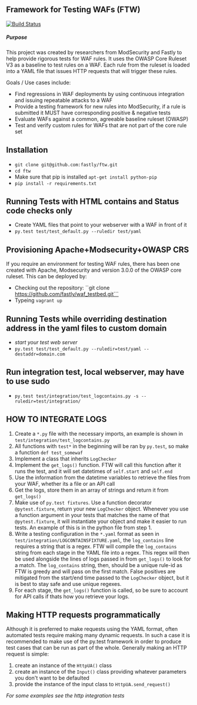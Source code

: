 ## Framework for Testing WAFs (FTW)
[![Build Status](https://travis-ci.org/fastly/ftw.svg?branch=master)](https://travis-ci.org/fastly/ftw)

##### Purpose 
This project was created by researchers from ModSecurity and Fastly to help provide rigorous tests for WAF rules. It uses the OWASP Core Ruleset V3 as a baseline to test rules on a WAF. Each rule from the ruleset is loaded into a YAML file that issues HTTP requests that will trigger these rules. 

Goals / Use cases include:

* Find regressions in WAF deployments by using continuous integration and issuing repeatable attacks to a WAF
* Provide a testing framework for new rules into ModSecurity, if a rule is submitted it MUST have corresponding positive & negative tests
* Evaluate WAFs against a common, agreeable baseline ruleset (OWASP)
* Test and verify custom rules for WAFs that are not part of the core rule set

## Installation
* `git clone git@github.com:fastly/ftw.git`
* `cd ftw`
* Make sure that pip is installed `apt-get install python-pip`
* `pip install -r requirements.txt`

## Running Tests with HTML contains and Status code checks only
* Create YAML files that point to your webserver with a WAF in front of it
* `py.test test/test_default.py --ruledir test/yaml`

## Provisioning Apache+Modsecurity+OWASP CRS
If you require an environment for testing WAF rules, there has been one created with Apache, Modsecurity and version 3.0.0 of the OWASP core ruleset. This can be deployed by:

* Checking out the repository: ``git clone https://github.com/fastly/waf_testbed.git```
* Typeing ```vagrant up```

## Running Tests while overriding destination address in the yaml files to custom domain
* *start your test web server*
* `py.test test/test_default.py --ruledir=test/yaml --destaddr=domain.com`

## Run integration test, local webserver, may have to use sudo
* `py.test test/integration/test_logcontains.py -s --ruledir=test/integration/`

## HOW TO INTEGRATE LOGS
1. Create a `*.py` file with the necessary imports, an example is shown in `test/integration/test_logcontains.py`
2. All functions with `test*` in the beginning will be ran by `py.test`, so make a function `def test_somewaf`
3. Implement a class that inherits `LogChecker`
  1. Implement the `get_logs()` function. FTW will call this function after it runs the test, and it will set datetimes of `self.start` and `self.end`
  2. Use the information from the datetime variables to retrieve the files from your WAF, whether its a file or an API call
  3. Get the logs, store them in an array of strings and return it from `get_logs()`
4. Make use of `py.test fixtures`. Use a function decorator `@pytest.fixture`, return your new `LogChecker` object. Whenever you use a function argument in your tests that matches the name of that `@pytest.fixture`, it will instantiate your object and make it easier to run tests. An example of this is in the python file from step 1.
5. Write a testing configuration in the `*.yaml` format as seen in `test/integration/LOGCONTAINSFIXTURE.yaml`, the `log_contains` line requires a string that is a regex. FTW will compile the `log_contains` string from each stage in the YAML file into a regex. This regex will then be used alongside the lines of logs passed in from `get_logs()` to look for a match. The `log_contains` string, then, should be a unique rule-id as FTW is greedy and will pass on the first match. False positives are mitigated from the start/end time passed to the `LogChecker` object, but it is best to stay safe and use unique regexes.
6. For each stage, the `get_logs()` function is called, so be sure to account for API calls if thats how you retrieve your logs. 

## Making HTTP requests programmatically
Although it is preferred to make requests using the YAML format, often automated tests require making many dynamic requests. In such a case it is recommended to make use of the py.test framework in order to produce test cases that can be run as part of the whole.
Generally making an HTTP request is simple:
1. create an instance of the `HttpUA()` class
2. create an instance of the `Input()` class providing whatever parameters you don\'t want to be defaulted
3. provide the instance of the input class to `HttpUA.send_request()`

*For some examples see the http integration tests*

